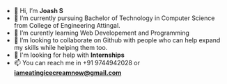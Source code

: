 - 👋 Hi, I’m **Joash S**
- 🔫 I’m currently pursuing Bachelor of Technology in Computer Science from College of Engineering Attingal.
- 🌱 I’m curently learning Web Developement and Programming
- 💞️ I’m looking to collaborate on Github with people who can help expand my skills while helping them too.
- 🌹 I'm looking for help with **Internships**
- 📫 You can reach me in +91 9744942028 or **iameatingicecreamnow@gmail.com** 

<!---
Joash-bit/Joash-bit is a ✨ special ✨ repository because its `README.md` (this file) appears on your GitHub profile.
You can click the Preview link to take a look at your changes.
--->
